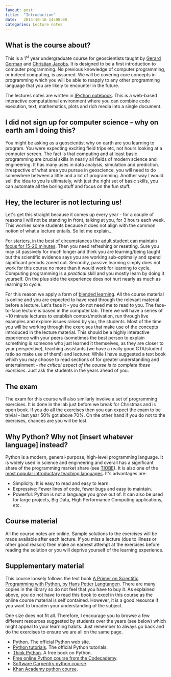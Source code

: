 ```yaml
---
layout: post
title:  "Introduction"
date:   2014-10-16 14:00:00
categories: Lecture notes
---
```


## What is the course about?

This is a 1<sup>st</sup> year undergraduate course for geoscientists taught by [Gerard Gorman](http://www.imperial.ac.uk/people/g.gorman) and [Christian Jacobs](http://www.imperial.ac.uk/people/c.jacobs10).
It is designed to be a first introduction to computer programming. 
No previous knowledge of computer programming, or indeed computing, is assumed. 
We will be covering core concepts in programming which you will be able to reapply
to any other programming language that you are likely to encounter in the future.

The lectures notes are written in [IPython notebook](http://ipython.org/notebook.html). This is a web-based interactive computational environment where you can combine code execution, text, mathematics, plots and rich media into a single document.

## I did not sign up for computer science - why on earth am I doing this?

You might be asking as a geoscientist why on earth are you learning to
program. You were expecting exciting field trips etc, not hours
looking at a computer screen. The fact is that computing and at
least basic programming are crucial skills in nearly all fields of modern
science and engineering. It has many uses in data analysis, simulation
and prediction. Irrespective of what area you pursue in geoscience,
you will need to do somewhere between a little and a lot of
programming. Another way I would sell the idea to you is ultimately,
with just the right set of basic skills, you can automate all the
boring stuff and focus on the fun stuff.

## Hey, the lecturer is not lecturing us!

Let's get this straight because it comes up every year - for a couple
of reasons I will not be standing in front, talking at you, for 3
hours each week. This worries some students because it does not align
with the common notion of what a lecture entails. So let me explain...

[For starters, in the best of circumstances the adult student can maintain focus for 15-20 minutes](http://ixil.izt.uam.mx/pd/lib/exe/fetch.php/ib:modconduccion:the_change_up_in_lectures.pdf). Then
you need refreshing or resetting. Sure you may sit passively for much
longer and think you are learning/being taught but the scientific
evidence says you are working sub-optimally and spend significant
periods zoned out. Secondly, passive learning simply does not work for
this course no more than it would work for learning to
cycle. Computing programming is a *practical* skill and you mostly learn
by doing it yourself. On the plus side the experience does not hurt
nearly as much as learning to cycle.

For this reason we apply a form of
[blended learning](http://en.wikipedia.org/wiki/Blended_learning). All
the course material is online and you are expected to have read
through the relevant material before a lecture. Let's face it - you do
not need me to read to you. The face-to-face lecture is based in the
computer lab. There we will have a series of ~10 minute lectures to
establish context/motivation, run through live examples and explore
issues raised by you, the students. Most of the time you will be
working through the exercises that make use of the concepts introduced
in the lecture material. This should be a highly interactive
experience with your peers (sometimes the best person to explain
something is someone who just learned it themselves, as they are closer
to your perspective), teaching assistants (we have a really good
GTA/student ratio so make use of them!) and lecturer. While I have
suggested a text book which you may choose to read sections of for
greater understanding and entertainment - *the critical aspect of the course is to complete these exercises*. Just ask the students in the
years ahead of you.

## The exam

The exam for this course will also similarly involve a set of
programming exercises. It is done in the lab just before we break for
Christmas and is open book. If you do all the exercises then you can
expect the exam to be trivial - last year 50% got above 70%. On the
other hand if you do not to the exercises, chances are you will be
lost.

## Why Python? Why not [insert whatever language] instead?

Python is a modern, general-purpose, high-level programming language. It is widely used in science and engineering and overall has a significant share of the programming market share (see [TIOBE](http://www.tiobe.com/index.php/content/paperinfo/tpci/index.html)). It is also one of the [most popular introductary teaching languages](http://cacm.acm.org/blogs/blog-cacm/176450-python-is-now-the-most-popular-introductory-teaching-language-at-top-us-universities/fulltext). It's advantages are:

* Simplicity: It is easy to read and easy to learn.
* Expressive: Fewer lines of code, fewer bugs and easy to maintain.
* Powerful: Python is not a language you grow out of. It can also be used for large projects, Big Data, High Performance Computing applications, etc.

## Course material

All the course notes are online. Sample solutions to the exercises
will be made available after each lecture. If you miss a lecture (due
to illness or other good reason) then make an earnest attempt at the
exercises before reading the solution or you will deprive yourself of
the learning experience.

## Supplementary material

This course loosely follows the text book
[A Primer on Scientific Programming with Python, by Hans Petter Langtangen](http://www.amazon.co.uk/Scientific-Programming-Computational-Science-Engineering/dp/3642302920). There
are many copies in the library so do not feel that you have to buy
it. As explained above, you do not have to read this book to excel in
this course as the online course material is self contained. However,
it is a good resource if you want to broaden your understanding of the
subject.

One size does not fit all. Therefore, I encourage you to browse a few different resources suggested by students over the years (see below) which might appeal to your learning habits. Just remember to always go back and do the exercises to ensure we are all on the same page.

* [Python](http://www.python.org>). The official Python web site.
* [Python tutorials](http://docs.python.org/2/tutorial/). The official Python tutorials.
* [Think Python](http://www.greenteapress.com/thinkpython/). A free book on Python.
* [Free online Python course from the Codecademy](http://www.codecademy.com/tracks/python).
* [Software Carpentry python course](http://software-carpentry.org/v4/python/).
* [Khan Academy python course](http://www.khanacademy.org/science/computer-science).
